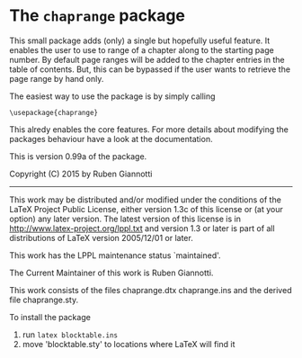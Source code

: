 # The `chaprange` package

This small package adds (only) a single but hopefully useful feature.
It enables the user to use to range of a chapter along to the starting page number.
By default page ranges will be added to the chapter entries in the table of contents.
But, this can be bypassed if the user wants to retrieve the page range by hand only.

The easiest way to use the package is by simply calling

    \usepackage{chaprange}

This alredy enables the core features.
For more details about modifying the packages behaviour have a look at the documentation.

This is version 0.99a of the package.

Copyright (C) 2015 by Ruben Giannotti 
<ruben dot giannotti at gmx dot net>

---

This work may be distributed and/or modified under the
conditions of the LaTeX Project Public License, either
version 1.3c of this license or (at your option) any
later version. The latest version of this license is in
  http://www.latex-project.org/lppl.txt
and version 1.3 or later is part of all distributions
of LaTeX version 2005/12/01 or later.

This work has the LPPL maintenance status `maintained'.

The Current Maintainer of this work is Ruben Giannotti.

This work consists of the files
  chaprange.dtx 
  chaprange.ins
and the derived file chaprange.sty.


To install the package

 1. run `latex blocktable.ins`
 2. move 'blocktable.sty' to locations where LaTeX will find it

